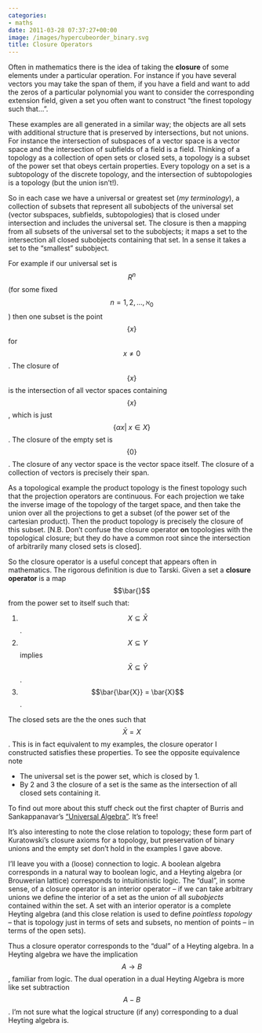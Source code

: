 ```yaml
---
categories:
- maths
date: 2011-03-28 07:37:27+00:00
image: /images/hypercubeorder_binary.svg
title: Closure Operators
---
```


Often in mathematics there is the idea of taking the **closure** of some elements under a particular operation. For instance if you have several vectors you may take the span of them, if you have a field and want to add the zeros of a particular polynomial you want to consider the corresponding extension field, given a set you often want to construct “the finest topology such that…”.


<!--more-->


These examples are all generated in a similar way; the objects are all sets with additional structure that is preserved by intersections, but not unions. For instance the intersection of subspaces of a vector space is a vector space and the intersection of subfields of a field is a field. Thinking of a topology as a collection of open sets or closed sets, a topology is a subset of the power set that obeys certain properties. Every topology on a set is a subtopology of the discrete topology, and the intersection of subtopologies is a topology (but the union isn’t!).


So in each case we have a universal or greatest set (*my terminology*), a collection of subsets that represent all subobjects of the universal set (vector subspaces, subfields, subtopologies) that is closed under intersection and includes the universal set. The closure is then a mapping from all subsets of the universal set to the subobjects; it maps a set to the intersection all closed subobjects containing that set. In a sense it takes a set to the “smallest” subobject.


For example if our universal set is  $$R^{n}$$  (for some fixed  $$n=1,2,\ldots,\aleph_0$$ ) then one subset is the point  $$\{x\}$$  for  $$x\neq 0$$ . The closure of  $$\{x\}$$  is the intersection of all vector spaces containing  $$\{x\}$$ , which is just  $$\{\alpha x |\; x \in X\}$$ . The closure of the empty set is  $$\{0\}$$ . The closure of any vector space is the vector space itself. The closure of a collection of vectors is precisely their span.


As a topological example the product topology is the finest topology such that the projection operators are continuous. For each projection we take the inverse image of the topology of the target space, and then take the union over all the projections to get a subset (of the power set of the cartesian product). Then the product topology is precisely the closure of this subset. [N.B. Don’t confuse the closure operator **on** topologies with the topological closure; but they do have a common root since the intersection of arbitrarily many closed sets is closed].


So the closure operator is a useful concept that appears often in mathematics. The rigorous definition is due to Tarski. Given a set a **closure operator** is a map  $$\bar{}$$  from the power set to itself such that:




1.   $$X \subseteq \bar{X}$$ .
1.   $$X \subseteq Y$$  implies  $$\bar{X} \subseteq \bar{Y}$$ .
1.   $$\bar{\bar{X}} = \bar{X}$$ .



The closed sets are the the ones such that  $$\bar{X}=X$$ . This is in fact equivalent to my examples, the closure operator I constructed satisfies these properties. To see the opposite equivalence note




*  The universal set is the power set, which is closed by 1.
*  By 2 and 3 the closure of a set is the same as the intersection of all closed sets containing it.



To find out more about this stuff check out the first chapter of Burris and Sankappanavar’s [“Universal Algebra”](http://www.math.uwaterloo.ca/~snburris/htdocs/ualg.html). It’s free!


It’s also interesting to note the close relation to topology; these form part of Kuratowski’s closure axioms for a topology, but preservation of binary unions and the empty set don’t hold in the examples I gave above.


I’ll leave you with a (loose) connection to logic. A boolean algebra corresponds in a natural way to boolean logic, and a Heyting algebra (or Brouwerian lattice) corresponds to intuitionistic logic. The “dual”, in some sense, of a closure operator is an interior operator – if we can take arbitrary unions we define the interior of a set as the union of all *subobjects* contained within the set. A set with an interior operator is a complete Heyting algebra (and this close relation is used to define *pointless topology* – that is topology just in terms of sets and subsets, no mention of points – in terms of the open sets).


Thus a closure operator corresponds to the “dual” of a Heyting algebra. In a Heyting algebra we have the implication  $$A \rightarrow B$$ , familiar from logic. The dual operation in a dual Heyting Algebra is more like set subtraction  $$A - B$$ . I’m not sure what the logical structure (if any) corresponding to a dual Heyting algebra is.